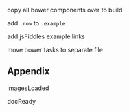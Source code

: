 copy all bower components over to build

add `.row` to `.example`

add jsFiddles example links

move bower tasks to separate file

## Appendix

imagesLoaded

docReady
